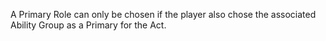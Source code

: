 A Primary Role can only be chosen if the player also chose the associated Ability Group as a Primary for the Act.